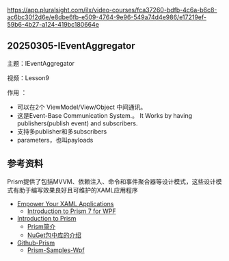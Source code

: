 

https://app.pluralsight.com/ilx/video-courses/fca37260-bdfb-4c6a-b6c8-ac6bc30f2d6e/e8dbe6fb-e509-4764-9e96-549a74d4e986/e17219ef-59b6-4b27-a124-419bc180664e






## 20250305-IEventAggregator

主题：IEventAggregator

视频：Lesson9

作用 ：

- 可以在2个 ViewModel/View/Object 中间通讯。
- 这是Event-Base Communication System.。 It Works by having publishers(publish event) and subscribers.
- 支持多publisher和多subscribers
- parameters，也叫payloads






## 参考资料

Prism提供了包括MVVM、依赖注入、命令和事件聚合器等设计模式，这些设计模式有助于编写效果良好且可维护的XAML应用程序

- [Empower Your XAML Applications](https://prismlibrary.com/)
  - [Introduction to Prism 7 for WPF](https://www.pluralsight.com/courses/prism-wpf-introduction?clickid=ROdXhfRqWxyKR8EwyXTfu3VWUkswMXxvG0ebWo0&irgwc=1&mpid=2385426&aid=7010a000001xAKZAA2&utm_medium=digital_affiliate&utm_campaign=2385426&utm_source=impactradius)
- [Introduction to Prism](https://prismlibrary.github.io/docs/)
  - [Prism简介](https://csharpshare.com/articles/framework/prism-doc/index.html)
  - [NuGet包中库的介绍](https://csharpshare.com/articles/framework/prism-doc/getting-started/NuGet-Packages.html)
- [Github-Prism](https://github.com/PrismLibrary/Prism)
  - [Prism-Samples-Wpf](https://github.com/PrismLibrary/Prism-Samples-Wpf)

